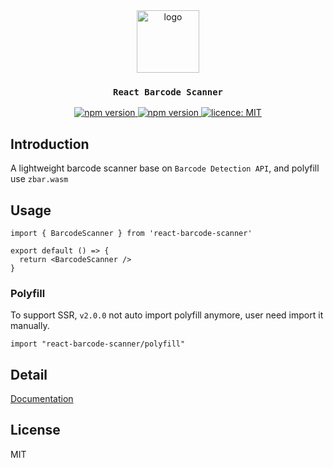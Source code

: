 <div align="center">
  <img src="./public/logo.png" alt="logo" width="100" height="100">
  <h3><code>React Barcode Scanner</code></h3>

  <a href="https://www.npmjs.com/package/react-barcode-scanner">
    <img src="https://badge.fury.io/js/react-barcode-scanner.svg" alt="npm version">
  </a>
  <a href="https://www.npmjs.com/package/react-barcode-scanner">
    <img src="https://img.shields.io/npm/dt/react-barcode-scanner.svg" alt="npm version">
  </a>
  <a href="http://opensource.org/licenses/MIT">
    <img src="https://badgen.net/npm/license/react-barcode-scanner" alt="licence: MIT">
  </a>
</div>

## Introduction
A lightweight barcode scanner base on `Barcode Detection API`, and polyfill use `zbar.wasm`

## Usage
```tsx
import { BarcodeScanner } from 'react-barcode-scanner'

export default () => {
  return <BarcodeScanner />
}
```

### Polyfill
To support SSR, `v2.0.0` not auto import polyfill anymore, user need import it manually.

```tsx
import "react-barcode-scanner/polyfill"
```

## Detail
[Documentation](https://preflower.github.io/react-barcode-scanner)

## License
MIT
